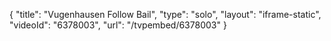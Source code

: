{
    "title": "Vugenhausen Follow Bail",
    "type": "solo",
    "layout": "iframe-static",
    "videoId": "6378003",
    "url": "\/tvpembed\/6378003"
}